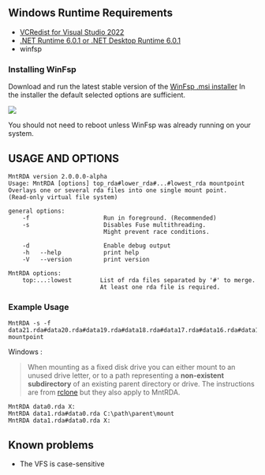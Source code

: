 ## Windows Runtime Requirements

- [VCRedist for Visual Studio 2022](https://aka.ms/vs/17/release/vc_redist.x64.exe)
- [.NET Runtime 6.0.1 or .NET Desktop Runtime 6.0.1](https://dotnet.microsoft.com/en-us/download/dotnet/6.0)
- winfsp

### Installing WinFsp

Download and run the latest stable version of the [WinFsp .msi installer](https://github.com/billziss-gh/winfsp/releases/latest)
In the installer the default selected options are sufficient.

![](https://virtio-fs.gitlab.io/winfsp-installer.png)

You should not need to reboot unless WinFsp was already running on your system.


## USAGE AND OPTIONS

```
MntRDA version 2.0.0.0-alpha
Usage: MntRDA [options] top_rda#lower_rda#...#lowest_rda mountpoint
Overlays one or several rda files into one single mount point.
(Read-only virtual file system)
   
general options:
    -f                     Run in foreground. (Recommended) 
    -s                     Disables Fuse multithreading. 
                           Might prevent race conditions.

    -d                     Enable debug output
    -h   --help            print help
    -V   --version         print version
   
MntRDA options:
    top:...:lowest        List of rda files separated by '#' to merge. 
                          At least one rda file is required. 
```

### Example Usage

```
MntRDA -s -f data21.rda#data20.rda#data19.rda#data18.rda#data17.rda#data16.rda#data15.rda#data14.rda#data13.rda#data12.rda#data11.rda#data10.rda#data9.rda#data8.rda#data7.rda#data6.rda#data5.rda#data4.rda#data3.rda#data2.rda#data1.rda#data0.rda mountpoint
```

Windows :
>When mounting as a fixed disk drive you can either mount to an unused drive letter, or to a path representing a **non-existent subdirectory** of an existing parent directory or drive.
The instructions are from [rclone](https://rclone.org/commands/rclone_mount/#mounting-modes-on-windows) but they also apply to MntRDA. 

```
MntRDA data0.rda X:
MntRDA data1.rda#data0.rda C:\path\parent\mount
MntRDA data1.rda#data0.rda X:
```

## Known problems

- The VFS is case-sensitive